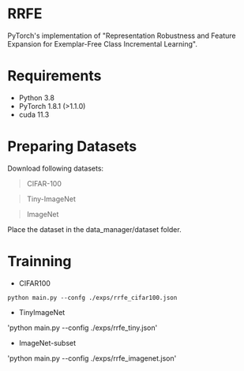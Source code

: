 # RRFE
PyTorch's implementation of "Representation Robustness and Feature Expansion for Exemplar-Free Class Incremental Learning".

# Requirements
+ Python 3.8
+ PyTorch 1.8.1 (>1.1.0)
+ cuda 11.3

# Preparing Datasets
Download following datasets:
> CIFAR-100

> Tiny-ImageNet

> ImageNet

Place the dataset in the data_manager/dataset folder.

# Trainning
+ CIFAR100

`python main.py --confg ./exps/rrfe_cifar100.json`

+ TinyImageNet

'python main.py --config ./exps/rrfe_tiny.json'

+ ImageNet-subset

'python main.py --config ./exps/rrfe_imagenet.json'
